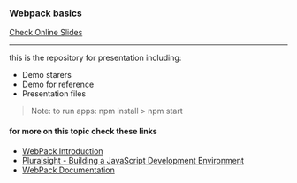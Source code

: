 ### Webpack basics
[Check Online Slides](https://ahmed-abdelmotey.github.io/webpack-presentation/presentation/#/)
___
this is the repository for presentation including:
 * Demo starers
 * Demo for reference
 * Presentation files

> Note: to run apps: npm install > npm start

#### for more on this topic check these links
* [WebPack Introduction](https://www.youtube.com/watch?v=GU-2T7k9NfI&list=PL55RiY5tL51rcCnrOrZixuOsZhAHHy6o)
* [Pluralsight - Building a JavaScript Development Environment](https://www.pluralsight.com/courses/javascript-development-environment)
* [WebPack Documentation](https://webpack.js.org/concepts/)
